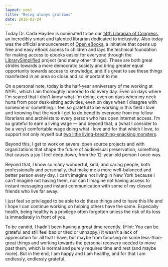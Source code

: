 ```yaml
---
layout: post
title: "Being always gracious"
date: 2016-02-24
---
```


Today Dr. Carla Hayden is nominated to be our [14th Librarian of Congress](https://www.facebook.com/potus/videos/457630757760103/?pnref=story), an incredibly smart and talented librarian dedicated to inclusivity. Also today was the official announcement of [Open eBooks](http://openebooks.net/), a initiative that opens up free and easy eBook access to children and lays the technical foundation for making access to ebooks easier for everyone through the [LibrarySimplified](http://www.librarysimplified.org/) project (and many other things). These are both great strides towards a more democratic society and bring greater equal opportunity towards access to knowledge, and it's great to see these things manifested in an area so close and so important to me.

On a personal note, today is the half-year anniversary of me working at NYPL, which I am thoroughly honored to do every day. Even on days where I'm scared that I don't know what I'm doing, even on days when my neck hurts from poor desk-sitting activities, even on days when I disagree with someone or something. I feel so grateful to be working in this field I love and knowing that the work I get to do benefits everyone from my fellow librarians and archivists to every person who has open internet access. I’m so grateful to earn a living wage — and beyond that, a (what I consider to be a very) comfortable wage doing what I love and for that which I love, to support not only myself but [two little living-breathing-snacking monsters](https://www.google.com/search?q=cats&source=lnms&tbm=isch&sa=X&ved=0ahUKEwjnxO6LhpLLAhULez4KHQlhCMMQ_AUIBygB&biw=1680&bih=928).

Beyond this, I get to work on several open source projects and with organizations that shape the future of audiovisual preservation, something that causes a joy I feel deep down, from the 12-year-old person I once was.

Beyond that, I know so many wonderful, kind, and caring people, both professionally and personally, that make me a more well-balanced and better person every day. I can’t imagine not living in New York because I can’t imagine not having them, nor can I imagine not having access to instant messaging and instant communication with some of my closest friends who live far away.

I just feel so privileged to be able to do these things and to have this life and I hope I can continue working on helping others have the same. Especially health, being healthy is a privilege often forgotten unless the risk of its loss is immediately in front of you.

To be candid, I hadn’t been having a great time recently. (Hint: You can be grateful and still feel bad or tired or unhappy.) It wasn’t a lack of appreciation for all that I have, but maybe from focusing on some less-than-great things and working towards the personal recovery needed to move past them, which is normal and purely requires time and rest (and maybe more). But in the end, I am happy and I am healthy, and for that I am endlessly, endlessly grateful.